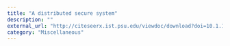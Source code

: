 ```yaml
---
title: "A distributed secure system"
description: ""
external_url: "http://citeseerx.ist.psu.edu/viewdoc/download?doi=10.1.1.66.4421&rep=rep1&type=pdf"
category: "Miscellaneous"
---
```

